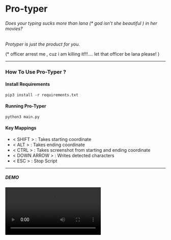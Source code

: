 # Pro-typer
###### Does your typing sucks more than lana (* god isn't she beautiful )  in her movies? 
_Protyper is just the product for you._

(* officer arrest me , cuz i am killing it!!!…. let that officer be lana please! )

___

### How To Use Pro-Typer ?

#### Install Requirements

```pip3 install -r requirements.txt```

#### Running Pro-Typer

```python3 main.py```

#### Key Mappings

- < SHIFT > : Takes starting coordinate 
- < ALT > : Takes ending coordinate
- < CTRL > : Takes screenshot from starting and ending coordinate
- < DOWN ARROW > : Writes detected characters
- < ESC > : Stop Script

___

##### DEMO

![DEMO](https://github.com/dcostersabin/pro-typer/blob/main/assets/video/pro.mp4)